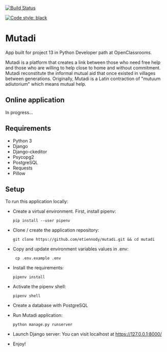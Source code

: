 [![Build Status](https://travis-ci.com/etiennody/mutadi.svg?branch=main)](https://travis-ci.com/etiennody/mutadi)

[![Code style: black](https://img.shields.io/badge/code%20style-black-000000.svg)](https://github.com/psf/black)

Mutadi
======

App built for project 13 in Python Developer path at OpenClassrooms.

Mutadi is a platform that creates a link between those who need free help and those who are willing to help close to home and without commitment. Mutadi reconstitute the informal mutual aid that once existed in villages between generations.
Originally, Mutadi is a Latin contraction of "mutuum adiutorium" which means mutual help.


## Online application
In progress...

## Requirements
* Python 3
* Django
* Django-ckeditor
* Psycopg2
* PostgreSQL
* Requests
* Pillow

## Setup
To run this application locally:

* Create a virtual environment. First, install pipenv:
    ```
    pip install --user pipenv
    ```

* Clone / create the application repository:
    ```
    git clone https://github.com/etiennody/mutadi.git && cd mutadi
    ```


* Copy and update environment variables values in .env:
    ```
     cp .env.example .env
    ```

* Install the requirements:
    ```
    pipenv install
    ```

* Activate the pipenv shell:
    ```
    pipenv shell
    ```

* Create a database with PostgreSQL

* Run Mutadi application:
    ```
    python manage.py runserver
    ```

* Launch Django server:
You can visit localhost at https://127.0.0.1:8000/

* Enjoy!
